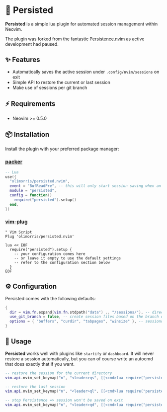 # 💾 Persisted

**Persisted** is a simple lua plugin for automated session management within Neovim.

The plugin was forked from the fantastic [Persistence.nvim](https://github.com/folke/persistence.nvim) as active development had paused.

## ✨ Features

- Automatically saves the active session under `.config/nvim/sessions` on exit
- Simple API to restore the current or last session
- Make use of sessions per git branch

## ⚡️ Requirements

- Neovim >= 0.5.0

## 📦 Installation

Install the plugin with your preferred package manager:

### [packer](https://github.com/wbthomason/packer.nvim)

```lua
-- Lua
use({
  "olimorris/persisted.nvim",
  event = "BufReadPre", -- this will only start session saving when an actual file was opened
  module = "persisted",
  config = function()
    require("persisted").setup()
  end,
})
```

### [vim-plug](https://github.com/junegunn/vim-plug)

```vim
" Vim Script
Plug 'olimorris/persisted.nvim'

lua << EOF
  require("persisted").setup {
    -- your configuration comes here
    -- or leave it empty to use the default settings
    -- refer to the configuration section below
  }
EOF
```

## ⚙️ Configuration

Persisted comes with the following defaults:

```lua
{
  dir = vim.fn.expand(vim.fn.stdpath("data") .. "/sessions/"), -- directory where session files are saved
  use_git_branch = false, -- create session files based on the branch of the git enabled repository
  options = { "buffers", "curdir", "tabpages", "winsize" }, -- sessionoptions used for saving
}
```

## 🚀 Usage

**Persisted** works well with plugins like `startify` or `dashboard`. It will never restore a session automatically,
but you can of course write an autocmd that does exactly that if you want.

```lua
-- restore the session for the current directory
vim.api.nvim_set_keymap("n", "<leader>qs", [[<cmd>lua require("persisted").load()<cr>]])

-- restore the last session
vim.api.nvim_set_keymap("n", "<leader>ql", [[<cmd>lua require("persisted").load({ last = true })<cr>]])

-- stop Persistence => session won't be saved on exit
vim.api.nvim_set_keymap("n", "<leader>qd", [[<cmd>lua require("persisted").stop()<cr>]])
```
